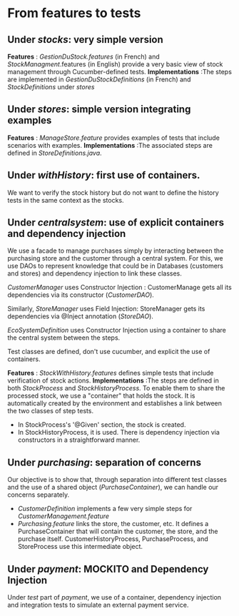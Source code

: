 # From features to tests

## Under _stocks_: very simple version
**Features** : _GestionDuStock.features_ (in French) and _StockManagment_.features (in English) provide a very basic view of stock management through Cucumber-defined tests.
**Implementations** :The steps are implemented in _GestionDuStockDefinitions_ (in French) and _StockDefinitions_ under _stores_

## Under _stores_: simple version integrating examples
**Features** : _ManageStore.feature_ provides examples of tests that include scenarios with examples.
**Implementations** :The associated steps are defined in _StoreDefinitions.java_.

## Under _withHistory_: first use of containers. 
We want to verify the stock history but do not want to define the history tests in the same context as the stocks.

## Under _centralsystem_: use of explicit containers and dependency injection

We use a facade to manage purchases simply by interacting between the purchasing store and the customer through a central system. For this, we use DAOs to represent knowledge that could be in Databases (customers and stores) and dependency injection to link these classes.

_CustomerManager_ uses Constructor Injection : CustomerManage gets all its dependencies via its constructor (_CustomerDAO_).

Similarly, _StoreManager_ uses Field Injection: StoreManager gets its dependencies via @Inject annotation (_StoreDAO_).

_EcoSystemDefinition_ uses Constructor Injection using a container to share the central system between the steps.

Test classes are defined, don't use cucumber, and explicit the use of containers.

**Features** : _StockWithHistory.features_ defines simple tests that include verification of stock actions.
**Implementations** :The steps are defined in both _StockProcess_ and _StockHistoryProcess_. 
To enable them to share the processed stock, we use a "container" that holds the stock. It is automatically created by the environment and establishes a link between the two classes of step tests.
- In StockProcess's '@Given' section, the stock is created. 
- In StockHistoryProcess, it is used.
There is dependency injection via constructors in a straightforward manner.

## Under _purchasing_: separation of concerns 
Our objective is to show that, through separation into different test classes and 
the use of a shared object (_PurchaseContainer_), we can handle our concerns separately.

- _CustomerDefinition_ implements a few very simple steps for _CustomerManagement.feature_
- _Purchasing.feature_ links the store, the customer, etc.
It defines a PurchaseContainer that will contain the customer, the store, and the purchase itself.
CustomerHistoryProcess, PurchaseProcess, and StoreProcess use this intermediate object.

## Under _payment_: MOCKITO and Dependency Injection
Under _test_ part of _payment_, we use of a container, dependency injection and integration tests  to simulate an external payment service.